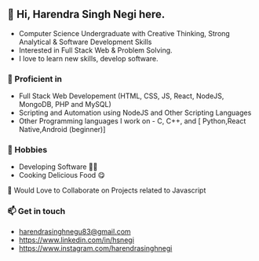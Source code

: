 ## 👋 Hi, Harendra Singh Negi  here.
- Computer Science Undergraduate with Creative Thinking, Strong Analytical & Software Development Skills
- Interested in Full Stack Web & Problem Solving.
- I love to learn new skills, develop software.

### 💪 Proficient in
- Full Stack Web Developement (HTML, CSS, JS, React, NodeJS, MongoDB, PHP and MySQL)
- Scripting and Automation using NodeJS and Other Scripting Languages 
- Other Programming languages I work on - C, C++, and [ Python,React Native,Android (beginner)]

### 🌱 Hobbies
- Developing Software  👨‍💻
- Cooking Delicious Food 😋

🤝 Would Love to Collaborate on Projects related to Javascript

### 📫 Get in touch 
- harendrasinghnegu83@gmail.com
- https://www.linkedin.com/in/hsnegi
- https://www.instagram.com/harendrasinghnegi

